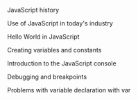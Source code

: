 JavaScript history

Use of JavaScript in today's industry

Hello World in JavaScript

Creating variables and constants

Introduction to the JavaScript console

Debugging and breakpoints

Problems with variable declaration with var